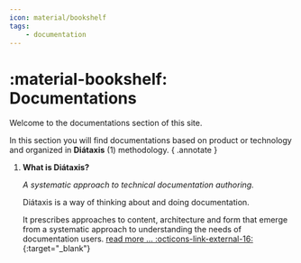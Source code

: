 ```yaml
---
icon: material/bookshelf
tags:
    - documentation
---
```

# :material-bookshelf: Documentations

Welcome to the documentations section of this site.

In this section you will find documentations based on product or technology and organized in **Diátaxis** (1) methodology.
{ .annotate }

1.    **What is Diátaxis?**

      _A systematic approach to technical documentation authoring._

      Diátaxis is a way of thinking about and doing documentation.

      It prescribes approaches to content, architecture and form that emerge from a systematic approach to understanding the needs of documentation users. [read more ... :octicons-link-external-16:](https://diataxis.fr/){:target="_blank"}